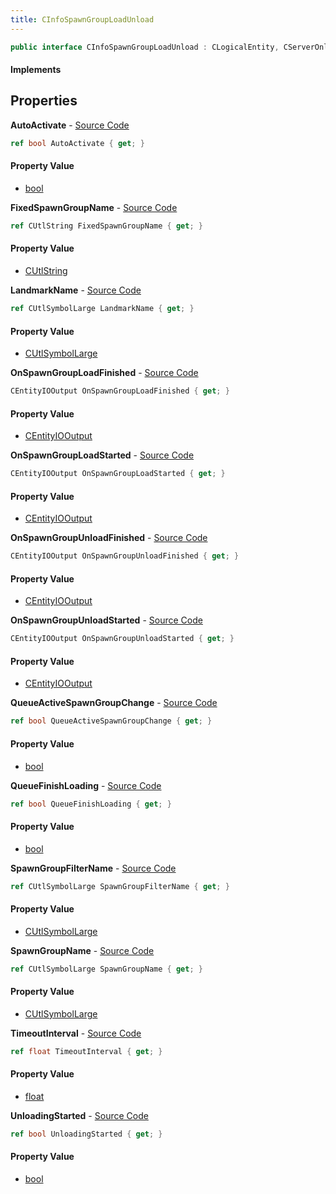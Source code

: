 ```yaml
---
title: CInfoSpawnGroupLoadUnload
---
```


```csharp
public interface CInfoSpawnGroupLoadUnload : CLogicalEntity, CServerOnlyEntity, CBaseEntity, CEntityInstance, ISchemaClass<CEntityInstance>, ISchemaClass<CBaseEntity>, ISchemaClass<CServerOnlyEntity>, ISchemaClass<CLogicalEntity>, ISchemaClass<CInfoSpawnGroupLoadUnload>, ISchemaField, ISchemaClass, INativeHandle
```

#### Implements

## Properties

**AutoActivate** - [Source Code](https://github.com/swiftly-solution/swiftlys2/blob/master/managed/src/SwiftlyS2.Generated/Schemas/Interfaces/CInfoSpawnGroupLoadUnload.cs#L34)

```csharp
ref bool AutoActivate { get; }
```

#### Property Value

- [bool](https://learn.microsoft.com/dotnet/api/system.boolean)

**FixedSpawnGroupName** - [Source Code](https://github.com/swiftly-solution/swiftlys2/blob/master/managed/src/SwiftlyS2.Generated/Schemas/Interfaces/CInfoSpawnGroupLoadUnload.cs#L30)

```csharp
ref CUtlString FixedSpawnGroupName { get; }
```

#### Property Value

- [CUtlString](/docs/api/shared/natives/cutlstring)

**LandmarkName** - [Source Code](https://github.com/swiftly-solution/swiftlys2/blob/master/managed/src/SwiftlyS2.Generated/Schemas/Interfaces/CInfoSpawnGroupLoadUnload.cs#L28)

```csharp
ref CUtlSymbolLarge LandmarkName { get; }
```

#### Property Value

- [CUtlSymbolLarge](/docs/api/shared/natives/cutlsymbollarge)

**OnSpawnGroupLoadFinished** - [Source Code](https://github.com/swiftly-solution/swiftlys2/blob/master/managed/src/SwiftlyS2.Generated/Schemas/Interfaces/CInfoSpawnGroupLoadUnload.cs#L18)

```csharp
CEntityIOOutput OnSpawnGroupLoadFinished { get; }
```

#### Property Value

- [CEntityIOOutput](/docs/api/shared/schemadefinitions/centityiooutput)

**OnSpawnGroupLoadStarted** - [Source Code](https://github.com/swiftly-solution/swiftlys2/blob/master/managed/src/SwiftlyS2.Generated/Schemas/Interfaces/CInfoSpawnGroupLoadUnload.cs#L16)

```csharp
CEntityIOOutput OnSpawnGroupLoadStarted { get; }
```

#### Property Value

- [CEntityIOOutput](/docs/api/shared/schemadefinitions/centityiooutput)

**OnSpawnGroupUnloadFinished** - [Source Code](https://github.com/swiftly-solution/swiftlys2/blob/master/managed/src/SwiftlyS2.Generated/Schemas/Interfaces/CInfoSpawnGroupLoadUnload.cs#L22)

```csharp
CEntityIOOutput OnSpawnGroupUnloadFinished { get; }
```

#### Property Value

- [CEntityIOOutput](/docs/api/shared/schemadefinitions/centityiooutput)

**OnSpawnGroupUnloadStarted** - [Source Code](https://github.com/swiftly-solution/swiftlys2/blob/master/managed/src/SwiftlyS2.Generated/Schemas/Interfaces/CInfoSpawnGroupLoadUnload.cs#L20)

```csharp
CEntityIOOutput OnSpawnGroupUnloadStarted { get; }
```

#### Property Value

- [CEntityIOOutput](/docs/api/shared/schemadefinitions/centityiooutput)

**QueueActiveSpawnGroupChange** - [Source Code](https://github.com/swiftly-solution/swiftlys2/blob/master/managed/src/SwiftlyS2.Generated/Schemas/Interfaces/CInfoSpawnGroupLoadUnload.cs#L38)

```csharp
ref bool QueueActiveSpawnGroupChange { get; }
```

#### Property Value

- [bool](https://learn.microsoft.com/dotnet/api/system.boolean)

**QueueFinishLoading** - [Source Code](https://github.com/swiftly-solution/swiftlys2/blob/master/managed/src/SwiftlyS2.Generated/Schemas/Interfaces/CInfoSpawnGroupLoadUnload.cs#L40)

```csharp
ref bool QueueFinishLoading { get; }
```

#### Property Value

- [bool](https://learn.microsoft.com/dotnet/api/system.boolean)

**SpawnGroupFilterName** - [Source Code](https://github.com/swiftly-solution/swiftlys2/blob/master/managed/src/SwiftlyS2.Generated/Schemas/Interfaces/CInfoSpawnGroupLoadUnload.cs#L26)

```csharp
ref CUtlSymbolLarge SpawnGroupFilterName { get; }
```

#### Property Value

- [CUtlSymbolLarge](/docs/api/shared/natives/cutlsymbollarge)

**SpawnGroupName** - [Source Code](https://github.com/swiftly-solution/swiftlys2/blob/master/managed/src/SwiftlyS2.Generated/Schemas/Interfaces/CInfoSpawnGroupLoadUnload.cs#L24)

```csharp
ref CUtlSymbolLarge SpawnGroupName { get; }
```

#### Property Value

- [CUtlSymbolLarge](/docs/api/shared/natives/cutlsymbollarge)

**TimeoutInterval** - [Source Code](https://github.com/swiftly-solution/swiftlys2/blob/master/managed/src/SwiftlyS2.Generated/Schemas/Interfaces/CInfoSpawnGroupLoadUnload.cs#L32)

```csharp
ref float TimeoutInterval { get; }
```

#### Property Value

- [float](https://learn.microsoft.com/dotnet/api/system.single)

**UnloadingStarted** - [Source Code](https://github.com/swiftly-solution/swiftlys2/blob/master/managed/src/SwiftlyS2.Generated/Schemas/Interfaces/CInfoSpawnGroupLoadUnload.cs#L36)

```csharp
ref bool UnloadingStarted { get; }
```

#### Property Value

- [bool](https://learn.microsoft.com/dotnet/api/system.boolean)


